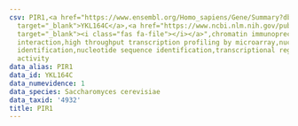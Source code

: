 ```yaml
---
csv: PIR1,<a href="https://www.ensembl.org/Homo_sapiens/Gene/Summary?db=core;g=YKL164C"
  target="_blank">YKL164C</a>,<a href="https://www.ncbi.nlm.nih.gov/pubmed/15169889"
  target="_blank"><i class="fas fa-file"></i></a>",chromatin immunoprecipitation assay,direct
  interaction,high throughput transcription profiling by microarray,nucleotide sequence
  identification,nucleotide sequence identification,transcriptional regulation,up-regulates
  activity
data_alias: PIR1
data_id: YKL164C
data_numevidence: 1
data_species: Saccharomyces cerevisiae
data_taxid: '4932'
title: PIR1
---
```

